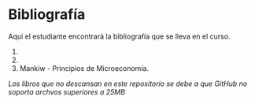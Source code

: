 # Bibliografía

Aquí el estudiante encontrará la bibliografía que se lleva en el curso.

1. []()
2. []()
3. Mankiw - Principios de Microeconomía.

*Los libros que no descansan en este repositorio se debe a que GitHub no soporta archvos superiores a 25MB*
